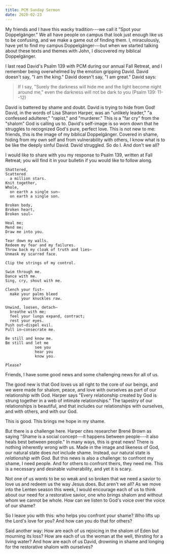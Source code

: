```yaml
---
title: PCM Sunday Sermon
date: 2020-02-23
---
```


My friends and I have this wacky tradition---we call it "Spot your
Doppelgänger." We all have people on campus that look just enough like us to be
confusing, and we make a game out of finding them. I, miraculously, have yet to
find my campus Doppelgänger---but when we started talking about these texts and
themes with John, I discovered my biblical Doppelgänger.

I last read David's Psalm 139 with PCM during our annual Fall Retreat, and I
remember being overwhelmed by the emotion gripping David. David doesn't say, "I
am the king." David doesn't say, "I am great." David says:

> If I say, "Surely the darkness will hide me and the light become night around
> me," even the darkness will not be dark to you (Psalm 139: 11--12)

David is battered by shame and doubt. David is trying to hide from God! David,
in the words of Lisa Sharon Harper, was an "unlikely leader," "a confessed
adulterer," "rapist," and "murderer." This is a "far cry" from the "shalom" God
is calling us to. David's self-image is so worn down that he struggles to
recognized God's pure, perfect love. This is not new to me: friends, this is the
image of my biblical Doppelgänger. Covered in shame, hiding from my own self and
from vulnerability with others, I know what is to be like the deeply sinful
David. David struggled. So do I. And don't we all?

I would like to share with you my response to Psalm 139, written at Fall
Retreat; you will find it in your bulletin if you would like to follow along.

```
Shattered,
Scattered
  a million stars.
Knit together,
Whole,
  on earth a single sun—
  on earth a single son.

Broken body,
Broken heart,
Broken soul—

Heal me;
Mend me;
Draw me into you.

Tear down my walls.
Redeem my fear and my failures.
Throw back my cloak of truth and lies—
Unmask my scarred face.

Clip the strings of my control.

Swim through me.
Dance with me.
Sing, cry, shout with me.

Clench your fist—
  make your palms bleed
       your knuckles raw.

Unwind, loosen, detach—
  breathe with me;
  feel your lungs expand, contract;
  rest your eyes.
Push out—dispel evil.
Pull in—consecrate me.

Be still and know me.
Be still and let me
             see you
             hear you
             know you.

Please?
```

Friends, I have some good news and some challenging news for all of us.

The good new is that God loves us all right to the core of our beings, and we
were made for shalom, peace, and love with ourselves as part of our relationship
with God. Harper says "Every relationship created by God is strung together in a
web of intimate relationships." The tapestry of our relationships is beautiful,
and that includes our relationships with ourselves, and with others, and with
our God.

This is good. This brings me hope in my shame.

But there is a challenge here. Harper cites researcher Brené Brown as saying
"Shame is a social concept---it happens between people---it also heals best
between people." In many ways, this is great news! There is nothing inherently
wrong with us. Made in the image and likeness of God, our natural state does
*not* include shame. Instead, our natural state is *relationship with God*. But
this news is also a challenge: to confront my shame, I need people. And for
others to confront theirs, they need me. This is a necessary and desirable
vulnerability, and yet it is scary.

Not one of us *wants* to be so weak and so broken that we need a savior to love
us and redeem us the way Jesus does. But aren't we all? As we move into the
Lenten season this week, I would encourage each of us to think about our need
for a restorative savior, one who brings shalom and without whom we cannot be
whole. How can we listen to God's voice over the voice of our shame?

So I leave you with this: who helps you confront your shame? Who lifts up the
Lord's love for you? And how can you do that for others?

Said another way: How are each of us rejoicing in the shalom of Eden but
mourning its loss? How are each of us the woman at the well, thirsting for a
living water? And how are each of us David, drowning in shame and longing for
the restorative shalom with ourselves?
